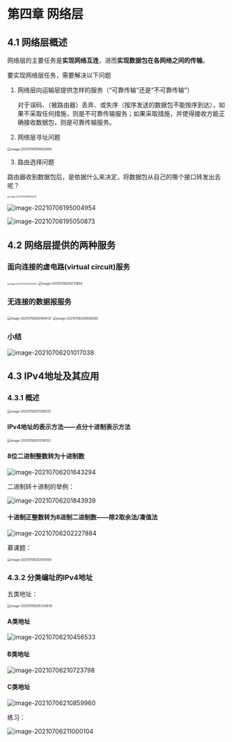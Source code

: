 # 第四章 网络层

## 4.1 网络层概述

网络层的主要任务是**实现网络互连**，进而**实现数据包在各网络之间的传输**。

要实现网络层任务，需要解决以下问题

1. 网络层向运输层提供怎样的服务（“可靠传输”还是“不可靠传输”）

   ​	对于误码、（被路由器）丢弃、或失序（按序发送的数据包不能按序到达），如果不采取任何措施，则是不可靠传输服务；如果采取措施，并使得接收方能正确接收数据包，则是可靠传输服务。

2. 网络层寻址问题

<img src="images/image-20210706194642694.png" alt="image-20210706194642694" style="zoom: 50%;" />

3. 路由选择问题

路由器收到数据包后，是依据什么来决定，将数据包从自己的哪个接口转发出去呢？

<img src="images/image-20210706194852236.png" alt="image-20210706194852236" style="zoom: 33%;" />

![image-20210706195004954](images/image-20210706195004954.png)

![image-20210706195050873](images/image-20210706195050873.png)

## 4.2 网络层提供的两种服务

### 面向连接的虚电路(virtual circuit)服务

<img src="images/image-20210706200423697.png" alt="image-20210706200423697" style="zoom:33%;" />

<img src="images/image-20210706200721654.png" alt="image-20210706200721654" style="zoom:50%;" />

### 无连接的数据报服务

<img src="images/image-20210706200904137.png" alt="image-20210706200904137" style="zoom: 50%;" />

<img src="images/image-20210706200936295.png" alt="image-20210706200936295" style="zoom:50%;" />

### 小结

![image-20210706201017038](images/image-20210706201017038.png)

## 4.3 IPv4地址及其应用

### 4.3.1 概述

<img src="images/image-20210706201306213.png" alt="image-20210706201306213" style="zoom: 50%;" />

#### IPv4地址的表示方法——点分十进制表示方法

<img src="images/image-20210706201518532.png" alt="image-20210706201518532" style="zoom:50%;" />

#### 8位二进制整数转为十进制数

![image-20210706201643294](images/image-20210706201643294.png)

二进制转十进制的举例：

![image-20210706201843939](images/image-20210706201843939.png)

#### 十进制正整数转为8进制二进制数——除2取余法/凑值法

![image-20210706202227884](images/image-20210706202227884.png)

慕课题：

<img src="images/image-20210706202514054.png" alt="image-20210706202514054" style="zoom: 50%;" />

### 4.3.2 分类编址的IPv4地址

五类地址：

<img src="images/image-20210706205333839.png" alt="image-20210706205333839" style="zoom:50%;" />

#### A类地址

![image-20210706210456533](images/image-20210706210456533.png)

#### B类地址

![image-20210706210723798](images/image-20210706210723798.png)

#### C类地址

![image-20210706210859960](images/image-20210706210859960.png)

练习：

![image-20210706211000104](images/image-20210706211000104.png)


